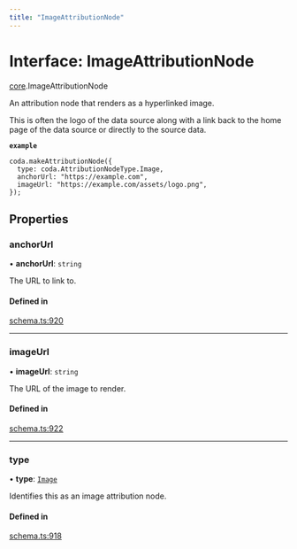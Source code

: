 ```yaml
---
title: "ImageAttributionNode"
---
```

# Interface: ImageAttributionNode

[core](../modules/core.md).ImageAttributionNode

An attribution node that renders as a hyperlinked image.

This is often the logo of the data source along with a link back to the home page
of the data source or directly to the source data.

**`example`**
```
coda.makeAttributionNode({
  type: coda.AttributionNodeType.Image,
  anchorUrl: "https://example.com",
  imageUrl: "https://example.com/assets/logo.png",
});
```

## Properties

### anchorUrl

• **anchorUrl**: `string`

The URL to link to.

#### Defined in

[schema.ts:920](https://github.com/coda/packs-sdk/blob/main/schema.ts#L920)

___

### imageUrl

• **imageUrl**: `string`

The URL of the image to render.

#### Defined in

[schema.ts:922](https://github.com/coda/packs-sdk/blob/main/schema.ts#L922)

___

### type

• **type**: [`Image`](../enums/core.AttributionNodeType.md#image)

Identifies this as an image attribution node.

#### Defined in

[schema.ts:918](https://github.com/coda/packs-sdk/blob/main/schema.ts#L918)
